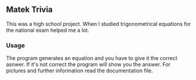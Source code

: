 ## Matek Trivia
This was a high school project. When I studied trigonometrical equations for the national exam helped me a lot.
  
 ### Usage
The program generates an equation and you have to give it the correct asnwer. If it's not correct the program will show you the answer.
For pictures and further information read the documentation file.
